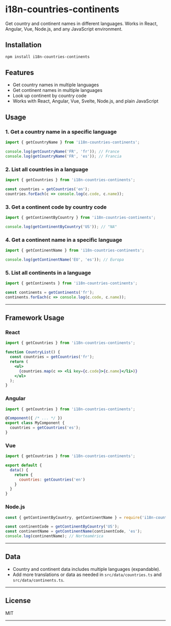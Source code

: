 # i18n-countries-continents

Get country and continent names in different languages. Works in React, Angular, Vue, Node.js, and any JavaScript environment.

## Installation

```sh
npm install i18n-countries-continents
```

## Features

- Get country names in multiple languages
- Get continent names in multiple languages
- Look up continent by country code
- Works with React, Angular, Vue, Svelte, Node.js, and plain JavaScript

## Usage

### 1. Get a country name in a specific language

```js
import { getCountryName } from 'i18n-countries-continents';

console.log(getCountryName('FR', 'fr')); // France
console.log(getCountryName('FR', 'es')); // Francia
```

### 2. List all countries in a language

```js
import { getCountries } from 'i18n-countries-continents';

const countries = getCountries('en');
countries.forEach(c => console.log(c.code, c.name));
```

### 3. Get a continent code by country code

```js
import { getContinentByCountry } from 'i18n-countries-continents';

console.log(getContinentByCountry('US')); // "NA"
```

### 4. Get a continent name in a specific language

```js
import { getContinentName } from 'i18n-countries-continents';

console.log(getContinentName('EU', 'es')); // Europa
```

### 5. List all continents in a language

```js
import { getContinents } from 'i18n-countries-continents';

const continents = getContinents('fr');
continents.forEach(c => console.log(c.code, c.name));
```

---

## Framework Usage

### React

```jsx
import { getCountries } from 'i18n-countries-continents';

function CountryList() {
  const countries = getCountries('fr');
  return (
    <ul>
      {countries.map(c => <li key={c.code}>{c.name}</li>)}
    </ul>
  );
}
```

### Angular

```typescript
import { getCountries } from 'i18n-countries-continents';

@Component({ /* ... */ })
export class MyComponent {
  countries = getCountries('es');
}
```

### Vue

```javascript
import { getCountries } from 'i18n-countries-continents';

export default {
  data() {
    return {
      countries: getCountries('en')
    }
  }
}
```

### Node.js

```javascript
const { getContinentByCountry, getContinentName } = require('i18n-countries-continents');

const continentCode = getContinentByCountry('US');
const continentName = getContinentName(continentCode, 'es');
console.log(continentName); // Norteamérica
```

---

## Data

- Country and continent data includes multiple languages (expandable).
- Add more translations or data as needed in `src/data/countries.ts` and `src/data/continents.ts`.

---

## License

MIT

---